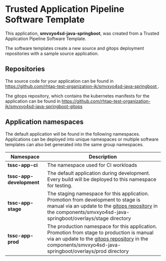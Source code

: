 # Trusted Application Pipeline Software Template

This application, **smvxyo4sd-java-springboot**, was created from a Trusted Application Pipeline Software Template.

The software templates create a new source and gitops deployment repositories with a sample source application. 

## Repositories

The source code for your application can be found in [https://github.com/rhtap-test-organization-jk/smvxyo4sd-java-springboot ](https://github.com/rhtap-test-organization-jk/smvxyo4sd-java-springboot ).
 
The gitops repository, which contains the kubernetes manifests for the application can be found in 
[https://github.com/rhtap-test-organization-jk/smvxyo4sd-java-springboot-gitops ](https://github.com/rhtap-test-organization-jk/smvxyo4sd-java-springboot-gitops ) 

## Application namespaces 

The default application will be found in the following namespaces. Applications can be deployed into unique namespaces or multiple software templates can also bet generated into the same group namespaces.  

|  Namespace   |  Description   |  
| -------- | -------- |
| **tssc-app-ci** | The namespace used for CI workloads |
| **tssc-app-development** | The default application during development. Every build will be deployed to this namespace for testing. |
| **tssc-app-stage** | The staging namespace for this application. Promotion from development to stage is manual via an update to the [gitops repository](https://github.com/rhtap-test-organization-jk/smvxyo4sd-java-springboot-gitops ) in the components/smvxyo4sd-java-springboot/overlays/stage directory |
| **tssc-app-prod** | The production namespace for this application. Promotion from stage to production is manual via an update to the [gitops repository](https://github.com/rhtap-test-organization-jk/smvxyo4sd-java-springboot-gitops ) in the components/smvxyo4sd-java-springboot/overlays/prod directory |